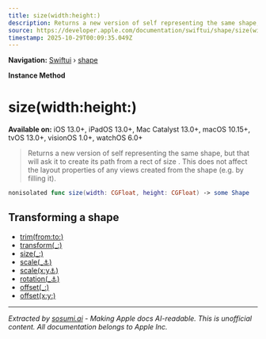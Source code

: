 ```yaml
---
title: size(width:height:)
description: Returns a new version of self representing the same shape, but that will ask it to create its path from a rect of size . This does not affect the layout properties of any views created from the shape (e.g. by filling it).
source: https://developer.apple.com/documentation/swiftui/shape/size(width:height:)
timestamp: 2025-10-29T00:09:35.049Z
---
```


**Navigation:** [Swiftui](/documentation/swiftui) › [shape](/documentation/swiftui/shape)

**Instance Method**

# size(width:height:)

**Available on:** iOS 13.0+, iPadOS 13.0+, Mac Catalyst 13.0+, macOS 10.15+, tvOS 13.0+, visionOS 1.0+, watchOS 6.0+

> Returns a new version of self representing the same shape, but that will ask it to create its path from a rect of size . This does not affect the layout properties of any views created from the shape (e.g. by filling it).

```swift
nonisolated func size(width: CGFloat, height: CGFloat) -> some Shape
```

## Transforming a shape

- [trim(from:to:)](/documentation/swiftui/shape/trim(from:to:))
- [transform(_:)](/documentation/swiftui/shape/transform(_:))
- [size(_:)](/documentation/swiftui/shape/size(_:))
- [scale(_:anchor:)](/documentation/swiftui/shape/scale(_:anchor:))
- [scale(x:y:anchor:)](/documentation/swiftui/shape/scale(x:y:anchor:))
- [rotation(_:anchor:)](/documentation/swiftui/shape/rotation(_:anchor:))
- [offset(_:)](/documentation/swiftui/shape/offset(_:))
- [offset(x:y:)](/documentation/swiftui/shape/offset(x:y:))

---

*Extracted by [sosumi.ai](https://sosumi.ai) - Making Apple docs AI-readable.*
*This is unofficial content. All documentation belongs to Apple Inc.*
